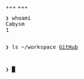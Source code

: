 +++
+++

<!-- insert_anchor_links = "right" -->


<div class="crt scanlines">
<pre>
❯ whoami
Cabysm
1

❯ ls ~/workspace
<a href="https://github.com/Cabysm">GitHub</a>

❯ <span class="cursor">█</span>

</pre>
</div>